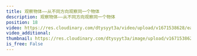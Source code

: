 ```yaml
---
title: 观察物体——从不同方向观察同一个物体
description: 观察物体——从不同方向观察同一个物体
position: 18
video: https://res.cloudinary.com/dtysyyt3a/video/upload/v1671538628/easymath/2年级上/05单元观察物体/qt5xopnyf6c53zidvhev.mp4
video_additional: 
thumbnail: https://res.cloudinary.com/dtysyyt3a/image/upload/v1671538629/easymath/2年级上/05单元观察物体/aty39u4jewxcustzvmms.png
is_free: False
---
```

